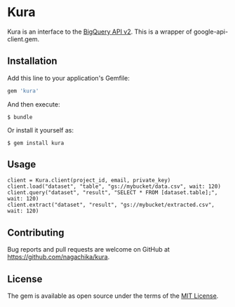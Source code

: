 # Kura

Kura is an interface to the [BigQuery API v2](https://cloud.google.com/bigquery/docs/reference/v2/).
This is a wrapper of google-api-client.gem.

## Installation

Add this line to your application's Gemfile:

```ruby
gem 'kura'
```

And then execute:

    $ bundle

Or install it yourself as:

    $ gem install kura

## Usage

```
client = Kura.client(project_id, email, private_key)
client.load("dataset", "table", "gs://mybucket/data.csv", wait: 120)
client.query("dataset", "result", "SELECT * FROM [dataset.table];", wait: 120)
client.extract("dataset", "result", "gs://mybucket/extracted.csv", wait: 120)
```

## Contributing

Bug reports and pull requests are welcome on GitHub at https://github.com/nagachika/kura.


## License

The gem is available as open source under the terms of the [MIT License](http://opensource.org/licenses/MIT).

